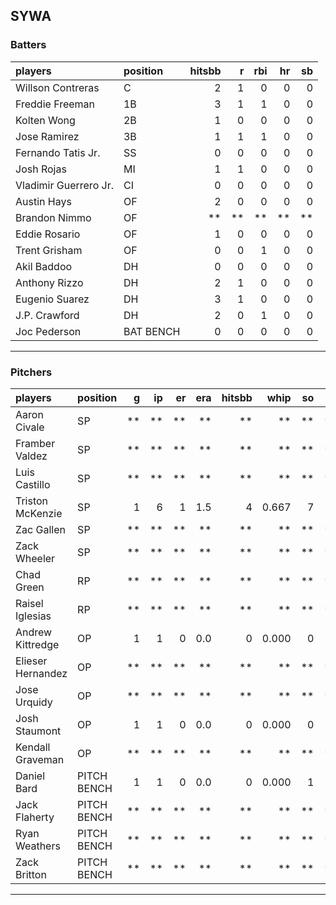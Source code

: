 ## SYWA

### Batters

 
|players               |position  | hitsbb|  r| rbi| hr| sb| 
|:---------------------|:---------|------:|--:|---:|--:|--:| 
|Willson Contreras     |C         |      2|  1|   0|  0|  0| 
|Freddie Freeman       |1B        |      3|  1|   1|  0|  0| 
|Kolten Wong           |2B        |      1|  0|   0|  0|  0| 
|Jose Ramirez          |3B        |      1|  1|   1|  0|  0| 
|Fernando Tatis Jr.    |SS        |      0|  0|   0|  0|  0| 
|Josh Rojas            |MI        |      1|  1|   0|  0|  0| 
|Vladimir Guerrero Jr. |CI        |      0|  0|   0|  0|  0| 
|Austin Hays           |OF        |      2|  0|   0|  0|  0| 
|Brandon Nimmo         |OF        |     **| **|  **| **| **| 
|Eddie Rosario         |OF        |      1|  0|   0|  0|  0| 
|Trent Grisham         |OF        |      0|  0|   1|  0|  0| 
|Akil Baddoo           |DH        |      0|  0|   0|  0|  0| 
|Anthony Rizzo         |DH        |      2|  1|   0|  0|  0| 
|Eugenio Suarez        |DH        |      3|  1|   0|  0|  0| 
|J.P. Crawford         |DH        |      2|  0|   1|  0|  0| 
|Joc Pederson          |BAT BENCH |      0|  0|   0|  0|  0| 


* * *

### Pitchers

 
|players           |position    |  g| ip| er| era| hitsbb|  whip| so|  w| sv| 
|:-----------------|:-----------|--:|--:|--:|---:|------:|-----:|--:|--:|--:| 
|Aaron Civale      |SP          | **| **| **|  **|     **|    **| **| **| **| 
|Framber Valdez    |SP          | **| **| **|  **|     **|    **| **| **| **| 
|Luis Castillo     |SP          | **| **| **|  **|     **|    **| **| **| **| 
|Triston McKenzie  |SP          |  1|  6|  1| 1.5|      4| 0.667|  7|  1|  0| 
|Zac Gallen        |SP          | **| **| **|  **|     **|    **| **| **| **| 
|Zack Wheeler      |SP          | **| **| **|  **|     **|    **| **| **| **| 
|Chad Green        |RP          | **| **| **|  **|     **|    **| **| **| **| 
|Raisel Iglesias   |RP          | **| **| **|  **|     **|    **| **| **| **| 
|Andrew Kittredge  |OP          |  1|  1|  0| 0.0|      0| 0.000|  0|  0|  1| 
|Elieser Hernandez |OP          | **| **| **|  **|     **|    **| **| **| **| 
|Jose Urquidy      |OP          | **| **| **|  **|     **|    **| **| **| **| 
|Josh Staumont     |OP          |  1|  1|  0| 0.0|      0| 0.000|  0|  0|  0| 
|Kendall Graveman  |OP          | **| **| **|  **|     **|    **| **| **| **| 
|Daniel Bard       |PITCH BENCH |  1|  1|  0| 0.0|      0| 0.000|  1|  0|  0| 
|Jack Flaherty     |PITCH BENCH | **| **| **|  **|     **|    **| **| **| **| 
|Ryan Weathers     |PITCH BENCH | **| **| **|  **|     **|    **| **| **| **| 
|Zack Britton      |PITCH BENCH | **| **| **|  **|     **|    **| **| **| **| 


* * *



